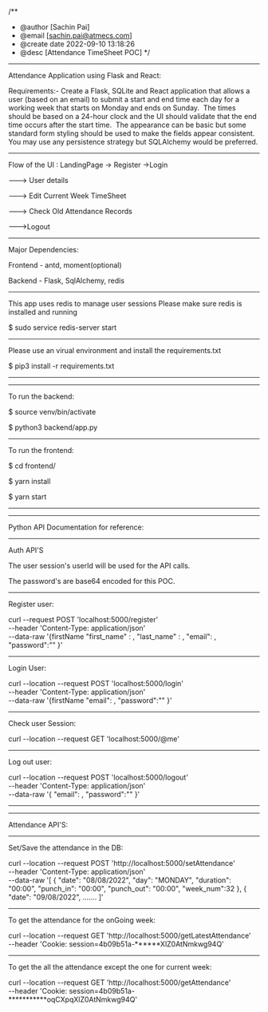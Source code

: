 /**
 * @author [Sachin Pai]
 * @email  [sachin.pai@atmecs.com]
 * @create date 2022-09-10 13:18:26
 * @desc [Attendance TimeSheet POC]
 */
 __________
Attendance Application using Flask and React:

Requirements:-
Create a Flask, SQLite and React application that allows a user (based on an email) to submit a start
and end time each day for a working week that starts on Monday and ends on Sunday. 
The times should be based on a 24-hour clock and the UI should validate that the end time occurs
after the start time. 
The appearance can be basic but some standard form styling should be used to make the fields
appear consistent. 
You may use any persistence strategy but SQLAlchemy would be preferred.

____________

Flow of the UI :
LandingPage -> Register ->Login

---> User details

---> Edit Current Week TimeSheet 

---> Check Old Attendance Records 

--->Logout

____________
Major Dependencies:

Frontend - antd, moment(optional)

Backend - Flask, SqlAlchemy, redis

___________
This app uses redis to manage user sessions
Please make sure redis is installed and running

$ sudo service redis-server start
____________
Please use an virual environment and install the requirements.txt

$ pip3 install -r requirements.txt
____________
____________
To run the backend:

$ source venv/bin/activate

$ python3 backend/app.py

____________

To run the frontend:

$ cd frontend/

$ yarn install

$ yarn start
____________
____________

Python API Documentation for reference:
____________
Auth API'S

The user session's userId will be used for the API calls.

The password's are base64 encoded for this POC. 
___________
Register user:

curl --request POST 'localhost:5000/register' \
--header 'Content-Type: application/json' \
--data-raw '{firstName
    "first_name" : <firstname>,
    "last_name" : <lastName>,
    "email": <email>,
    "password":"<Base64 encoded password>"
}'
____________
Login User:

curl --location --request POST 'localhost:5000/login' \
--header 'Content-Type: application/json' \
--data-raw '{firstName
    "email": <email>,
    "password":"<Base64 encoded password>"
}'
____________
Check user Session:

curl --location --request GET 'localhost:5000/@me'
____________
Log out user:

curl --location --request POST 'localhost:5000/logout' \
--header 'Content-Type: application/json' \
--data-raw '{
     "email": <email>,
    "password":"<Base64 encoded password>"
}'
__________
__________
Attendance API'S:
___________
Set/Save the attendance in the DB:

curl --location --request POST 'http://localhost:5000/setAttendance' \
--header 'Content-Type: application/json' \
--data-raw '[
{
        "date": "08/08/2022",
        "day": "MONDAY",
        "duration": "00:00",
        "punch_in": "00:00",
        "punch_out": "00:00", 
        "week_num":32
    },
    {
        "date": "09/08/2022",
    .......
]'
___________
To get the attendance for the onGoing week:

curl --location --request GET 'http://localhost:5000/getLatestAttendance' \
--header 'Cookie: session=4b09b51a-******XlZ0AtNmkwg94Q'
___________
To get the all the attendance except the one for current week:

curl --location --request GET 'http://localhost:5000/getAttendance' \
--header 'Cookie: session=4b09b51a-***********oqCXpqXlZ0AtNmkwg94Q'
